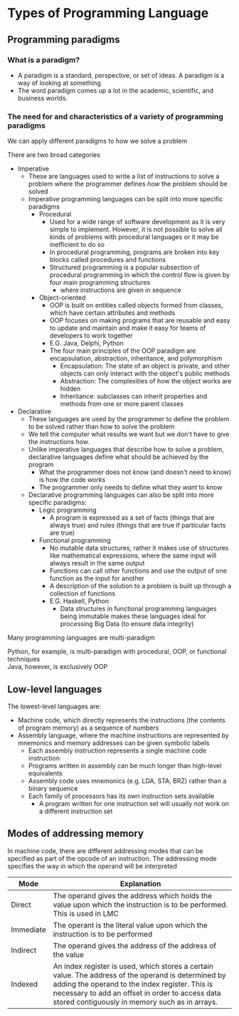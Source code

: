 # Types of Programming Language

## Programming paradigms

### What is a paradigm?

- A paradigm is a standard, perspective, or set of ideas. A paradigm is a way of looking at something
- The word paradigm comes up a lot in the academic, scientific, and business worlds.

### The need for and characteristics of a variety of programming paradigms

We can apply different paradigms to how we solve a problem

There are two broad categories

- Imperative
  - These are languages used to write a list of instructions to solve a problem where the programmer defines *how* the problem should be solved
  - Imperative programming languages can be split into more specific paradigms
    - Procedural
      - Used for a wide range of software development as it is very simple to implement. However, it is not possible to solve all kinds of problems with procedural languages or it may be inefficient to do so
      - In procedural programming, programs are broken into key blocks called procedures and functions
      - Structured programming is a popular subsection of procedural programming in which the control flow is given by four main programming structures
        - where instructions are given in sequence
    - Object-oriented
      - OOP is built on entities called objects formed from classes, which have certain attributes and methods
      - OOP focuses on making programs that are reusable and easy to update and maintain and make it easy for teams of developers to work together
      - E.G. Java, Delphi, Python
      - The four main principles of the OOP paradigm are encapsulation, abstraction, inheritance, and polymorphism
        - Encapsulation: The state of an object is private, and other objects can only interact with the object's public methods
        - Abstraction: The complexities of how the object works are hidden
        - Inheritance: subclasses can inherit properties and methods from one or more parent classes
- Declarative
  - These languages are used by the programmer to define the problem to be solved rather than how to solve the problem
  - We tell the computer what results we want but we don't have to give the instructions how.
  - Unlike imperative languages that describe how to solve a problem, declarative languages define what should be achieved by the program
    - What the programmer does not know (and doesn't need to know) is how the code *works*
    - The programmer only needs to define what they *want* to know
  - Declarative programming languages can also be split into more specific paradigms:
    - Logic programming
      - A program is expressed as a set of facts (things that are always true) and rules (things that are true if particular facts are true)
    - Functional programming
      - No mutable data structures, rather it makes use of structures like mathematical expressions, where the same input will always result in the same output
      - Functions can call other functions and use the output of one function as the input for another
      - A description of the solution to a problem is built up through a collection of functions
      - E.G. Haskell, Python
        - Data structures in functional programming languages being immutable makes these languages ideal for processing Big Data (to ensure data integrity)

Many programming languages are multi-paradigm

Python, for example, is multi-paradigm with procedural, OOP, or functional techniques  
Java, however, is exclusively OOP

## Low-level languages

The lowest-level languages are:

- Machine code, which directly represents the instructions (the contents of program memory) as a sequence of numbers
- Assembly language, where the machine instructions are represented by mnemonics and memory addresses can be given symbolic labels
  - Each assembly instruction represents a single machine code instruction
  - Programs written in assembly can be much longer than high-level equivalents
  - Assembly code uses mnemonics (e.g. LDA, STA, BRZ) rather than a binary sequence
  - Each family of processors has its own instruction sets available
    - A program written for one instruction set will usually not work on a different instruction set

## Modes of addressing memory

In machine code, there are different addressing modes that can be specified as part of the opcode of an instruction. The addressing mode specifies the way in which the operand will be interpreted

| Mode      | Explanation                                                                                                                                                                                                                                                |
| --------- | ---------------------------------------------------------------------------------------------------------------------------------------------------------------------------------------------------------------------------------------------------------- |
| Direct    | The operand gives the address which holds the value upon which the instruction is to be performed. This is used in LMC                                                                                                                                     |
| Immediate | The operant is the literal value upon which the instruction is to be performed                                                                                                                                                                             |
| Indirect  | The operand gives the address of the address of the value                                                                                                                                                                                                  |
| Indexed   | An index register is used, which stores a certain value. The address of the operand is determined by adding the operand to the index register. This is necessary to add an offset in order to access data stored contiguously in memory such as in arrays. |
